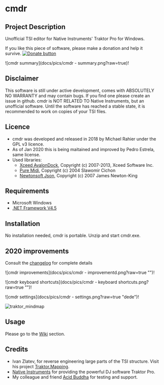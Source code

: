 # cmdr
## Project Description
Unofficial TSI editor for Native Instruments' Traktor Pro for Windows. 

If you like this piece of software, please make a donation and help it survive. 
[![Donate button](https://www.paypalobjects.com/en_US/i/btn/btn_donate_SM.gif)](https://www.paypal.com/cgi-bin/webscr?cmd=_s-xclick&hosted_button_id=9BNNTDQF4X782 "Donate")

![cmdr summary](docs/pics/cmdr - summary.png?raw=true)!

## Disclaimer
This software is still under active development, comes with ABSOLUTELY NO WARRANTY and may contain bugs. 
If you find one please create an issue in github.
cmdr is NOT RELATED TO Native Instruments, but an unofficial software.
Until the software has reached a stable state, it is recommended to work on copies of your TSI files.

## Licence
* cmdr was developed and released in 2018 by Michael Rahier under the GPL v3 licence.
* As of Jan 2020 this is being maitained and improved by Pedro Estrela, same license.
* Used libraries:
  * [Xceed AvalonDock](http://avalondock.codeplex.com), Copyright (c) 2007-2013, Xceed Software Inc. 
  * [Pure Midi](https://puremidi.codeplex.com), Copyright (c) 2004 Slawomir Cichon
  * [Newtonsoft Json](http://www.newtonsoft.com/json), Copyright (c) 2007 James Newton-King

## Requirements
* Microsoft Windows
* [.NET Framework V4.5](https://www.microsoft.com/en-US/download/details.aspx?id=30653)

## Installation
No installation needed, cmdr is portable. Unzip and start cmdr.exe.

## 2020 improvements

Consult the [changelog](docs/development/Change_Log.md) for complete details


![cmdr improvements](docs/pics/cmdr - improvementd.png?raw=true "")!

![cmdr keyboard shortcuts](docs/pics/cmdr - keyboard shortcuts.png?raw=true "")!

![cmdr settings](docs/pics/cmdr - settings.png?raw=true "dede")!

![traktor_mindmap](pics/traktor_mindmap.png?raw=true "Traktor Mindmap")


## Usage
Please go to the [Wiki](https://github.com/TakTraum/cmdr/wiki) section.

## Credits
* Ivan Zlatev, for reverse engineering large parts of the TSI structure. Visit his project [Traktor.Mapping](https://github.com/ivanz/Traktor.Mapping).
* [Native Instruments](www.native-instruments.com/) for providing the powerful DJ software Traktor Pro.
* My colleague and friend [Acid Buddha](http://www.acidbuddha.com/) for testing and support. 
